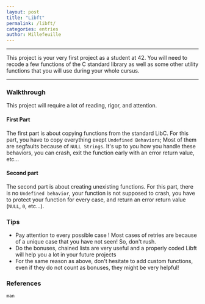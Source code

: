 ```yaml
---
layout: post
title: "Libft"
permalink: /libft/
categories: entries
author: Millefeuille
---
```

---
This project is your very first project as a student at 42. You will need to recode a few functions of the C standard library as well as some other utility functions that you will use during your whole cursus.

---

### Walkthrough
This project will require a lot of reading, rigor, and attention.

#### First Part
The first part is about copying functions from the standard LibC.
For this part, you have to copy everything exept `Undefined Behaviors`; Most of them are segfaults because of `NULL Strings`. It's up to you how you handle these behaviors, you can crash, exit the function early with an error return value, etc...
#### Second part
The second part is about creating unexisting functions.
For this part, there is no `Undefined behavior`, your function is not supposed to crash, you have to protect your function for every case, and return an error return value (`NULL`, `0`, etc...).

### Tips
- Pay attention to every possible case ! Most cases of retries are because of a unique case that you have not seen! So, don't rush.
- Do the bonuses, chained lists are very useful and a properly coded Libft will help you a lot in your future projects
- For the same reason as above, don't hesitate to add custom functions, even if they do not count as bonuses, they might be very helpful!

### References
`man`
